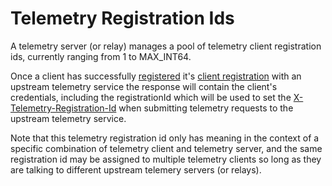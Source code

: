 # Telemetry Registration Ids

A telemetry server (or relay) manages a pool of telemetry client 
registration ids, currently ranging from 1 to MAX_INT64.

Once a client has successfully [registered](api/requests/register.md)
it's [client registration](telemetryclientregistration.md) with an
upstream telemetry service the response will contain the client's
credentials, including the registrationId which will be used to set
the [X-Telemetry-Registration-Id](api/headers/telemetry-registration-id.md)
when submitting telemetry requests to the upstream telemetry service.

Note that this telemetry registration id only has meaning in the
context of a specific combination of telemetry client and telemetry
server, and the same registration id may be assigned to multiple
telemetry clients so long as they are talking to different upstream
telemery servers (or relays).
